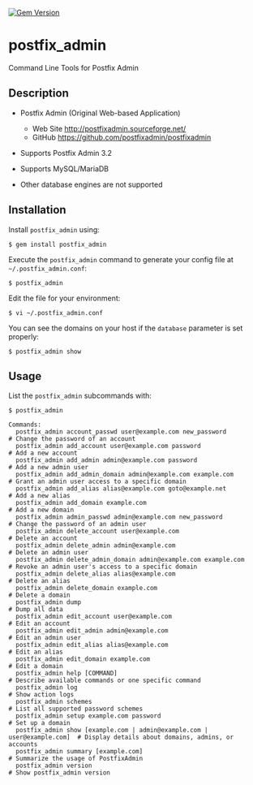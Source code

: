 [![Gem Version](https://badge.fury.io/rb/postfix_admin.png)](https://rubygems.org/gems/postfix_admin)

# postfix_admin

Command Line Tools for Postfix Admin

## Description

* Postfix Admin (Original Web-based Application)
  + Web Site http://postfixadmin.sourceforge.net/
  + GitHub https://github.com/postfixadmin/postfixadmin

* Supports Postfix Admin 3.2

* Supports MySQL/MariaDB

* Other database engines are not supported

## Installation

Install `postfix_admin` using:

    $ gem install postfix_admin

Execute the `postfix_admin` command to generate your config file at `~/.postfix_admin.conf`:

    $ postfix_admin

Edit the file for your environment:

    $ vi ~/.postfix_admin.conf

You can see the domains on your host if the `database` parameter is set properly:

    $ postfix_admin show

## Usage

List the `postfix_admin` subcommands with:

    $ postfix_admin

```
Commands:
  postfix_admin account_passwd user@example.com new_password               # Change the password of an account
  postfix_admin add_account user@example.com password                      # Add a new account
  postfix_admin add_admin admin@example.com password                       # Add a new admin user
  postfix_admin add_admin_domain admin@example.com example.com             # Grant an admin user access to a specific domain
  postfix_admin add_alias alias@example.com goto@example.net               # Add a new alias
  postfix_admin add_domain example.com                                     # Add a new domain
  postfix_admin admin_passwd admin@example.com new_password                # Change the password of an admin user
  postfix_admin delete_account user@example.com                            # Delete an account
  postfix_admin delete_admin admin@example.com                             # Delete an admin user
  postfix_admin delete_admin_domain admin@example.com example.com          # Revoke an admin user's access to a specific domain
  postfix_admin delete_alias alias@example.com                             # Delete an alias
  postfix_admin delete_domain example.com                                  # Delete a domain
  postfix_admin dump                                                       # Dump all data
  postfix_admin edit_account user@example.com                              # Edit an account
  postfix_admin edit_admin admin@example.com                               # Edit an admin user
  postfix_admin edit_alias alias@example.com                               # Edit an alias
  postfix_admin edit_domain example.com                                    # Edit a domain
  postfix_admin help [COMMAND]                                             # Describe available commands or one specific command
  postfix_admin log                                                        # Show action logs
  postfix_admin schemes                                                    # List all supported password schemes
  postfix_admin setup example.com password                                 # Set up a domain
  postfix_admin show [example.com | admin@example.com | user@example.com]  # Display details about domains, admins, or accounts
  postfix_admin summary [example.com]                                      # Summarize the usage of PostfixAdmin
  postfix_admin version                                                    # Show postfix_admin version
```
